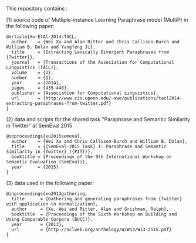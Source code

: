 This repository contains :

  (1) source code of Mutliple-instance Learning Paraphrase model (MultiP) in the following paper:
  
	@article{Xu-EtAl-2014:TACL,
	  author    = {Wei Xu and Alan Ritter and Chris Callison-Burch and William B. Dolan and Yangfeng Ji},
	  title     = {Extracting Lexically Divergent Paraphrases from {Twitter}},
	  journal   = {Transactions of the Association for Computational Linguistics (TACL)},
	  volume    = {2},
	  number    = {1},
	  year      = {2014},
	  pages     = {435-448},
	  publisher = {Association for Computational Linguistics},
	  url       = {http://www.cis.upenn.edu/~xwe/publications/tacl2014-extracting-paraphrases-from-twitter.pdf}
	}


  (2) data and scripts for the shared task "Paraphrase and Semantic Similarity in Twitter" at SemEval 2015

	@inproceedings{xu2015semeval,
	  author    = {Wei Xu and Chris Callison-Burch and William B. Dolan},
	  title     = {{SemEval-2015 Task} 1: Paraphrase and Semantic Similarity in {Twitter} ({PIT})},
	  booktitle = {Proceedings of the 9th International Workshop on Semantic Evaluation (SemEval)},
	  year      = {2015}
	}
	
  (3) data used in the following paper:
	
	@inproceedings{xu2013gathering,
  	  title      = {Gathering and generating paraphrases from {Twitter} with application to normalization},
  	  author     = {Xu, Wei and Ritter, Alan and Grishman, Ralph},
  	  booktitle  = {Proceedings of the Sixth Workshop on Building and Using Comparable Corpora (BUCC)},
  	  year       = {2013},
  	  url        = {http://aclweb.org/anthology/W/W13/W13-2515.pdf}
  	}
	
	
	
